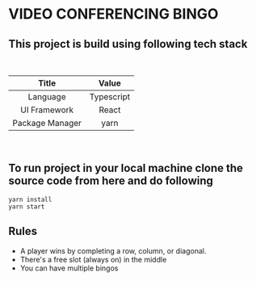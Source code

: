 # VIDEO CONFERENCING BINGO

## This project is build using following tech stack

&nbsp;

|      Title      |   Value    |
| :-------------: | :--------: |
|    Language     | Typescript |
|  UI Framework   |   React    |
| Package Manager |    yarn    |

&nbsp;

## To run project in your local machine clone the source code from here and do following

```
yarn install
yarn start
```

## Rules

- A player wins by completing a row, column, or diagonal.
- There's a free slot (always on) in the middle
- You can have multiple bingos
